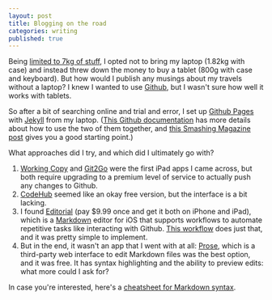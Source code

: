 ```yaml
---
layout: post
title: Blogging on the road
categories: writing
published: true
---
```

Being [limited to 7kg of stuff][permalink-packing-list], I opted not to bring my laptop (1.82kg with case) and instead threw down the money to buy a tablet (800g with case and keyboard). But how would I publish any musings about my travels without a laptop? I knew I wanted to use [Github][github], but I wasn't sure how well it works with tablets.

So after a bit of searching online and trial and error, I set up [Github Pages][github-pages] with [Jekyll][jekyll] from my laptop. ([This Github documentation][github-pages-with-jekyll] has more details about how to use the two of them together, and [this Smashing Magazine post][sm-build-a-blog] gives you a good starting point.)

What approaches did I try, and which did I ultimately go with?
1. [Working Copy][workingcopy] and [Git2Go][git2go] were the first iPad apps I came across, but both require upgrading to a premium level of service to actually push any changes to Github.
1. [CodeHub][codehub] seemed like an okay free version, but the interface is a bit lacking.
1. I found [Editorial][editorial] (pay $9.99 once and get it both on iPhone and iPad), which is a [Markdown][markdown] editor for iOS that supports workflows to automate repetitive tasks like interacting with Github. [This workflow][hardscrabble] does just that, and it was pretty simple to implement.
1. But in the end, it wasn't an app that I went with at all: [Prose][prose], which is a third-party web interface to edit Markdown files was the best option, and it was free. It has syntax highlighting and the ability to preview edits: what more could I ask for?

In case you're interested, here's a [cheatsheet for Markdown syntax][md-cheatsheet].

[codehub]: http://codehub-app.com
[editorial]: http://omz-software.com/editorial
[git2go]: http://git2go.com/
[github]: https://www.github.com/
[github-pages]: https://pages.github.com/
[github-pages-with-jekyll]: https://help.github.com/articles/using-jekyll-as-a-static-site-generator-with-github-pages/
[hardscrabble]: http://www.hardscrabble.net/2015/how-to-jekyll-from-ios
[jekyll]: https://jekyllrb.com/
[markdown]: http://whatismarkdown.com
[md-cheatsheet]: https://github.com/adam-p/markdown-here/wiki/Markdown-Cheatsheet
[permalink-packing-list]: /luggage/gear/2016/07/15/packing-list.html
[prose]: http://prose.io/
[sm-build-a-blog]: https://www.smashingmagazine.com/2014/08/build-blog-jekyll-github-pages/
[workingcopy]: http://workingcopyapp.com
